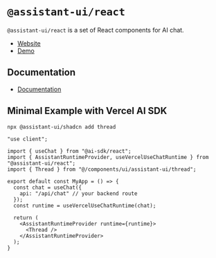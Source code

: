 # `@assistant-ui/react`

`@assistant-ui/react` is a set of React components for AI chat.

- [Website](https://assistant-ui.com/)
- [Demo](https://assistant-ui-rsc-example.vercel.app/)

## Documentation

- [Documentation](https://www.assistant-ui.com/docs/getting-started)

## Minimal Example with Vercel AI SDK

```sh
npx @assistant-ui/shadcn add thread
```

```tsx
"use client";

import { useChat } from "@ai-sdk/react";
import { AssistantRuntimeProvider, useVercelUseChatRuntime } from "@assistant-ui/react";
import { Thread } from "@/components/ui/assistant-ui/thread";

export default const MyApp = () => {
  const chat = useChat({ 
    api: "/api/chat" // your backend route
  });
  const runtime = useVercelUseChatRuntime(chat);

  return (
    <AssistantRuntimeProvider runtime={runtime}>
      <Thread />
    </AssistantRuntimeProvider>
  );
}
```